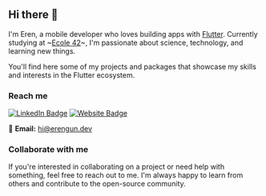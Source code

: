 ## Hi there 👋

I'm Eren, a mobile developer who loves building apps with [Flutter](https://github.com/flutter/flutter). Currently studying at ~[Ecole 42](https://42.fr/en/what-is-42/42-program-explained/)~, I'm passionate about science, technology, and learning new things.

You'll find here some of my projects and packages that showcase my skills and interests in the Flutter ecosystem.

### Reach me

[![LinkedIn Badge](https://img.shields.io/badge/LinkedIn-0077B5?style=for-the-badge&logo=linkedin&logoColor=white)](https://tr.linkedin.com/in/erengun) [![Website Badge](https://img.shields.io/badge/Website-0A0A0A?style=for-the-badge&logo=google-chrome&logoColor=white)](https://erengun.dev)

📧 **Email:** [hi@erengun.dev](mailto:hi@erengun.dev)

### Collaborate with me

If you're interested in collaborating on a project or need help with something, feel free to reach out to me. I'm always happy to learn from others and contribute to the open-source community.
